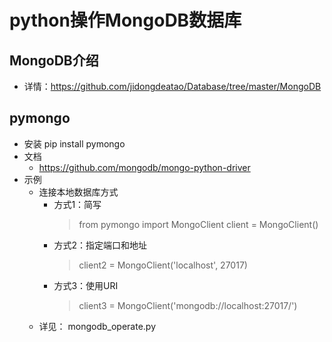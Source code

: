 # python操作MongoDB数据库
## MongoDB介绍
- 详情：https://github.com/jidongdeatao/Database/tree/master/MongoDB
## pymongo
- 安装
pip install pymongo
- 文档
  * https://github.com/mongodb/mongo-python-driver
- 示例
  * 连接本地数据库方式
    + 方式1：简写
      > from pymongo import MongoClient
      > client = MongoClient()
    + 方式2：指定端口和地址
      > client2 = MongoClient('localhost', 27017)
    + 方式3：使用URI
      > client3 = MongoClient('mongodb://localhost:27017/')
  * 详见： mongodb_operate.py
